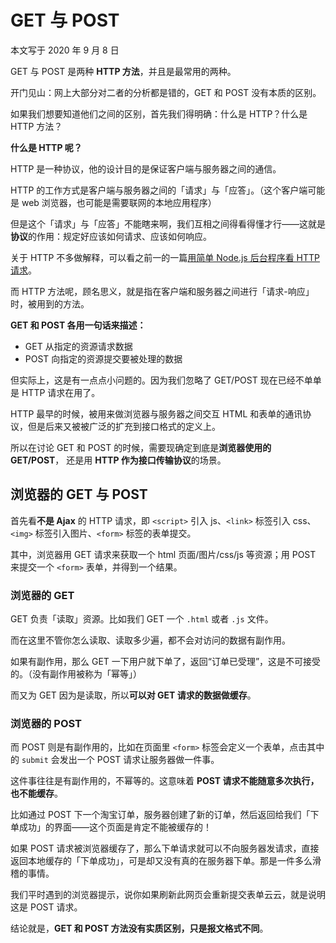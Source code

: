 # GET 与 POST

本文写于 2020 年 9 月 8 日

GET 与 POST 是两种 **HTTP 方法**，并且是最常用的两种。

开门见山：网上大部分对二者的分析都是错的，GET 和 POST 没有本质的区别。

如果我们想要知道他们之间的区别，首先我们得明确：什么是 HTTP？什么是 HTTP 方法？

**什么是 HTTP 呢？**

HTTP 是一种协议，他的设计目的是保证客户端与服务器之间的通信。

HTTP 的工作方式是客户端与服务器之间的「请求」与「应答」。（这个客户端可能是 web 浏览器，也可能是需要联网的本地应用程序）

但是这个「请求」与「应答」不能瞎来啊，我们互相之间得看得懂才行——这就是**协议**的作用：规定好应该如何请求、应该如何响应。

关于 HTTP 不多做解释，可以看之前一的一篇[用简单 Node.js 后台程序看 HTTP 请求](https://www.yuque.com/fuzaogonglibudushu/javascript/dt31ut)。

而 HTTP 方法呢，顾名思义，就是指在客户端和服务器之间进行「请求-响应」时，被用到的方法。

**GET 和 POST 各用一句话来描述：**

- GET 从指定的资源请求数据
- POST 向指定的资源提交要被处理的数据

但实际上，这是有一点点小问题的。因为我们忽略了 GET/POST 现在已经不单单是 HTTP 请求在用了。

HTTP 最早的时候，被用来做浏览器与服务器之间交互 HTML 和表单的通讯协议，但是后来又被被广泛的扩充到接口格式的定义上。

所以在讨论 GET 和 POST 的时候，需要现确定到底是**浏览器使用的 GET/POST**， 还是用 **HTTP 作为接口传输协议**的场景。

## 浏览器的 GET 与 POST

首先看**不是 Ajax** 的 HTTP 请求，即 `<script>` 引入 js、`<link>` 标签引入 css、 `<img>` 标签引入图片、`<form>` 标签的表单提交。

其中，浏览器用 GET 请求来获取一个 html 页面/图片/css/js 等资源；用 POST 来提交一个 `<form>` 表单，并得到一个结果。

### 浏览器的 GET

GET 负责「读取」资源。比如我们 GET 一个 `.html` 或者 `.js` 文件。

而在这里不管你怎么读取、读取多少遍，都不会对访问的数据有副作用。

如果有副作用，那么 GET 一下用户就下单了，返回“订单已受理”，这是不可接受的。（没有副作用被称为「幂等」）

而又为 GET 因为是读取，所以**可以对 GET 请求的数据做缓存**。

### 浏览器的 POST

而 POST 则是有副作用的，比如在页面里 `<form>` 标签会定义一个表单，点击其中的 `submit` 会发出一个 POST 请求让服务器做一件事。

这件事往往是有副作用的，不幂等的。这意味着 **POST 请求不能随意多次执行，也不能缓存**。

比如通过 POST 下一个淘宝订单，服务器创建了新的订单，然后返回给我们「下单成功」的界面——这个页面是肯定不能被缓存的！

如果 POST 请求被浏览器缓存了，那么下单请求就可以不向服务器发请求，直接返回本地缓存的「下单成功」，可是却又没有真的在服务器下单。那是一件多么滑稽的事情。

我们平时遇到的浏览器提示，说你如果刷新此网页会重新提交表单云云，就是说明这是 POST 请求。

结论就是，**GET 和 POST 方法没有实质区别，只是报文格式不同**。
